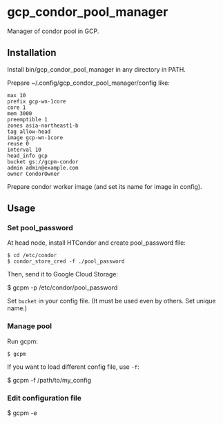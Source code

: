 # gcp_condor_pool_manager

Manager of condor pool in GCP.

## Installation

Install bin/gcp_condor_pool_manager in any directory in PATH.

Prepare ~/.config/gcp_condor_pool_manager/config like:

    max 10
    prefix gcp-wn-1core
    core 1
    mem 3000
    preemptible 1
    zones asia-northeast1-b
    tag allow-head
    image gcp-wn-1core
    reuse 0
    interval 10
    head_info gcp
    bucket gs://gcpm-condor
    admin admin@example.com
    owner CondorOwner

Prepare condor worker image (and set its name for image in config).


## Usage

### Set pool_password

At head node, install HTCondor and create pool_password file:

    $ cd /etc/condor
    $ condor_store_cred -f ./pool_password

Then, send it to Google Cloud Storage:

   $ gcpm -p /etc/condor/pool_password

Set `bucket` in your config file. (It must be used even by others. Set unique name.)

### Manage pool

Run gcpm:

    $ gcpm

If you want to load different config file, use `-f`:

   $ gcpm -f /path/to/my_config

### Edit configuration file

   $ gcpm -e
